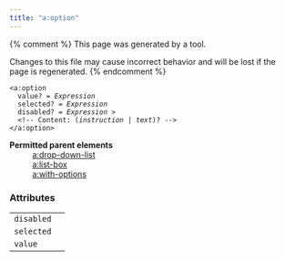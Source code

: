 ```yaml
---
title: "a:option"
---
```


{% comment %}
This page was generated by a tool.

Changes to this file may cause incorrect behavior and will be lost if
the page is regenerated.
{% endcomment %}

<div class="ref-element-syntax language-xml highlighter-rouge"><pre class="highlight"><code><span class="nt">&lt;a:option</span>
  <span>value</span>? = <i title="Expression">Expression</i>
  <span>selected</span>? = <i title="Expression">Expression</i>
  <span>disabled</span>? = <i title="Expression">Expression</i> &gt;
  &lt;!-- Content: <span><span>(<i>instruction</i> | <i>text</i>)</span>?</span> --&gt;
<span class="nt">&lt;/a:option&gt;</span></code></pre></div>
<dl>
   <dt><b>Permitted parent elements</b></dt>
   <dd><a href="drop-down-list.html">a:drop-down-list</a></dd>
   <dd><a href="list-box.html">a:list-box</a></dd>
   <dd><a href="with-options.html">a:with-options</a></dd>
</dl>
<h3>Attributes</h3>
<div class="table-responsive">
   <table class="ref-attribs">
      <tr>
         <td><code>disabled</code></td>
         <td></td>
      </tr>
      <tr>
         <td><code>selected</code></td>
         <td></td>
      </tr>
      <tr>
         <td><code>value</code></td>
         <td></td>
      </tr>
   </table>
</div>